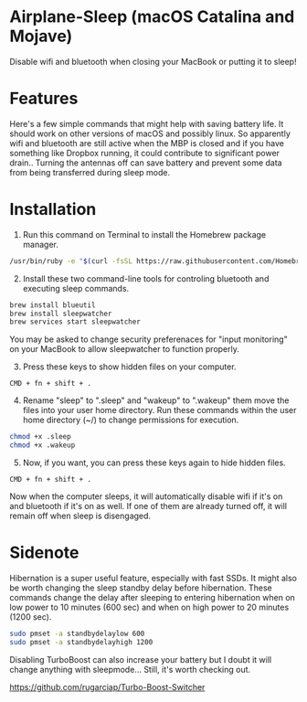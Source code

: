 # Airplane-Sleep (macOS Catalina and Mojave)
Disable wifi and bluetooth when closing your MacBook or putting it to sleep!

# Features
Here's a few simple commands that might help with saving battery life.  It should work on other versions of macOS and possibly linux.  So apparently wifi and bluetooth are still active when the MBP is closed and if you have something like Dropbox running, it could contribute to significant power drain..  Turning the antennas off can save battery and prevent some data from being transferred during sleep mode.


# Installation

1. Run this command on Terminal to install the Homebrew package manager.

```bash
/usr/bin/ruby -e "$(curl -fsSL https://raw.githubusercontent.com/Homebrew/install/master/install)"
```

2. Install these two command-line tools for controling bluetooth and executing sleep commands.

```bash
brew install blueutil
brew install sleepwatcher
brew services start sleepwatcher
```

You may be asked to change security preferenaces for "input monitoring" on your MacBook to allow sleepwatcher to function properly.


3. Press these keys to show hidden files on your computer.

```
CMD + fn + shift + .
```


4. Rename "sleep" to ".sleep" and "wakeup" to ".wakeup" them move the files into your user home directory.  Run these commands within the user home directory (~/) to change permissions for execution.

```bash
chmod +x .sleep
chmod +x .wakeup
```


5. Now, if you want, you can press these keys again to hide hidden files.

```
CMD + fn + shift + . 
```

Now when the computer sleeps, it will automatically disable wifi if it's on and bluetooth if it's on as well.  If one of them are already turned off, it will remain off when sleep is disengaged.

# Sidenote

Hibernation is a super useful feature, especially with fast SSDs.  It might also be worth changing the sleep standby delay before hibernation.  These commands change the delay after sleeping to entering hibernation when on low power to 10 minutes (600 sec) and when on high power to 20 minutes (1200 sec).


```bash
sudo pmset -a standbydelaylow 600
sudo pmset -a standbydelayhigh 1200
```

Disabling TurboBoost can also increase your battery but I doubt it will change anything with sleepmode...  Still, it's worth checking out.

https://github.com/rugarciap/Turbo-Boost-Switcher
